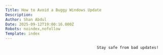 ```yaml
---
Title: How to Avoid a Buggy Windows Update
Description: 
Author: Shan Abdul
Date: 2025-09-12T19:00:16.000Z
Robots: noindex,nofollow
Template: index
---
```


                                            Stay safe from bad updates!
                                        